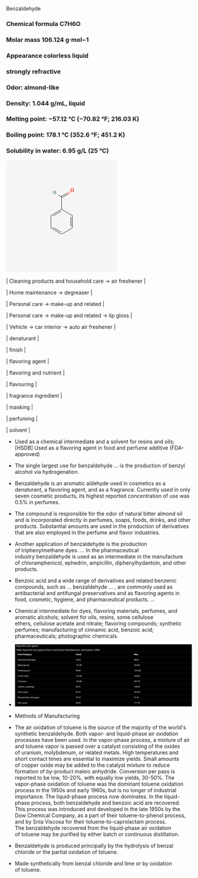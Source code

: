 Benzaldehyde

### Chemical formula    C7H6O
### Molar mass  106.124 g·mol−1
### Appearance  colorless liquid
### strongly refractive
### Odor:    almond-like
### Density: 1.044 g/mL, liquid
### Melting point:  −57.12 °C (−70.82 °F; 216.03 K)
### Boiling point:   178.1 °C (352.6 °F; 451.2 K)
### Solubility in water: 6.95 g/L (25 °C)

![benzaldehyde molecule](../images/benzaldehyde.png)

| Cleaning products and household care \-\> air freshener |

| Home maintenance \-\> degreaser |

| Personal care \-\> make-up and related |

| Personal care \-\> make-up and related \-\> lip gloss |

| Vehicle \-\> car interior \-\> auto air freshener |

| denaturant |

| finish |

| flavoring agent |

| flavoring and nutrient |

| flavouring |

| fragrance ingredient |

| masking |

| perfuming |

| solvent |

* Used as a chemical intermediate and a solvent for resins and oils; \[HSDB\] Used as a flavoring agent in food and perfume additive (FDA-approved)  
* The single largest use for benzaldehyde ... is the production of benzyl alcohol via hydrogenation.  
* Benzaldehyde is an aromatic aldehyde used in cosmetics as a denaturant, a flavoring agent, and as a fragrance. Currently used in only seven cosmetic products, its highest reported concentration of use was 0.5% in perfumes.  
* The compound is responsible for the odor of natural bitter almond oil and is incorporated directly in perfumes, soaps, foods, drinks, and other products. Substantial amounts are used in the production of derivatives that are also employed in the perfume and flavor industries.  
* Another application of benzaldehyde is the production of triphenylmethane dyes. ... In the pharmaceutical industry benzaldehyde is used as an intermediate in the manufacture of chloramphenicol, ephedrin, ampicillin, diphenylhydantoin, and other products.  
* Benzoic acid and a wide range of derivatives and related benzenic compounds, such as ... benzaldehyde ... , are commonly used as antibacterial and antifungal preservatives and as flavoring agents in food, cosmetic, hygiene, and pharmaceutical products. ...  
* Chemical intermediate for dyes, flavoring materials, perfumes, and aromatic alcohols; solvent for oils, resins, some cellulose ethers, cellulose acetate and nitrate; flavoring compounds; synthetic perfumes; manufacturing of cinnamic acid, benzoic acid; pharmaceuticals; photographic chemicals.  
* ![](../images/image13.png)  
* Methods of Manufacturing

* The air oxidation of toluene is the source of the majority of the world's synthetic benzaldehyde. Both vapor- and liquid-phase air oxidation processes have been used. In the vapor-phase process, a mixture of air and toluene vapor is passed over a catalyst consisting of the oxides of uranium, molybdenum, or related metals. High temperatures and short contact times are essential to maximize yields. Small amounts of copper oxide may be added to the catalyst mixture to reduce formation of by-product maleic anhydride. Conversion per pass is reported to be low, 10-20%, with equally low yields, 30-50%. The vapor-phase oxidation of toluene was the dominant toluene oxidation process in the 1950s and early 1960s, but is no longer of industrial importance. The liquid-phase process now dominates. In the liquid-phase process, both benzaldehyde and benzoic acid are recovered. This process was introduced and developed in the late 1950s by the Dow Chemical Company, as a part of their toluene-to-phenol process, and by Snia Viscosa for their toluene-to-caprolactam process. The benzaldehyde recovered from the liquid-phase air oxidation of toluene may be purified by either batch or continuous distillation.  
* Benzaldehyde is produced principally by the hydrolysis of benzal chloride or the partial oxidation of toluene.  
* Made synthetically from benzal chloride and lime or by oxidation of toluene.